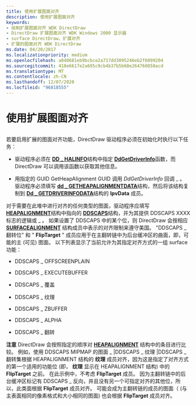 ```yaml
---
title: 使用扩展图面对齐
description: 使用扩展图面对齐
keywords:
- 绘制扩展图面对齐 WDK DirectDraw
- DirectDraw 扩展图面对齐 WDK Windows 2000 显示器
- surface DirectDraw，扩展对齐
- 扩展的图面对齐 WDK DirectDraw
ms.date: 04/20/2017
ms.localizationpriority: medium
ms.openlocfilehash: a040681eb9bcbce2a717dd3095246eb2f6099204
ms.sourcegitcommit: 418e6617e2a695c9cb4b37b5b60e264760858acd
ms.translationtype: MT
ms.contentlocale: zh-CN
ms.lasthandoff: 12/07/2020
ms.locfileid: "96818555"
---
```

# <a name="using-extended-surface-alignment"></a>使用扩展图面对齐


## <span id="ddk_using_extended_surface_alignment_gg"></span><span id="DDK_USING_EXTENDED_SURFACE_ALIGNMENT_GG"></span>


若要启用扩展的图面对齐功能，DirectDraw 驱动程序必须在初始化时执行以下任务：

-   驱动程序必须在 [**DD \_ HALINFO**](/windows/win32/api/ddrawint/ns-ddrawint-dd_halinfo)结构中指定 [**DdGetDriverInfo**](/windows/win32/api/ddrawint/nc-ddrawint-pdd_getdriverinfo)函数，而 DirectDraw 可以调用该函数以获取其他信息。

-   用指定的 GUID GetHeapAlignment GUID 调用 *DdGetDriverInfo* 回调 \_ 。 驱动程序必须填写 [**dd \_ GETHEAPALIGNMENTDATA**](/windows/win32/api/dmemmgr/ns-dmemmgr-dd_getheapalignmentdata)结构，然后将该结构复制到 [**Dd \_ GETDRIVERINFODATA**](/windows/win32/api/ddrawint/ns-ddrawint-dd_getdriverinfodata)结构的 **lpvData** 成员。

对于需要在此堆中进行对齐的任何类型的图面，驱动程序应填写 [**HEAPALIGNMENT**](/windows/win32/api/dmemmgr/ns-dmemmgr-heapalignment)结构中指向的 [**DDSCAPS**](/previous-versions/windows/hardware/drivers/ff550286(v=vs.85))结构，并为其提供 DDSCAPS XXXX 标志的逻辑或 \_ 。 如果设置了 DDSCAPS 中的某个位，则 DirectDraw 会按相应 [**SURFACEALIGNMENT**](/windows/win32/api/dmemmgr/ns-dmemmgr-surfacealignment) 结构成员中表示的对齐限制来遵守美国。 "DDSCAPS \_ 翻转位" 和 " **FlipTarget** " 成员应用于在主翻转链中为后台缓冲区的曲面，即，可能的主 (可见) 图面。 以下列表显示了当前允许为其指定对齐方式的一组 surface 功能：

-   DDSCAPS \_ OFFSCREENPLAIN

-   DDSCAPS \_ EXECUTEBUFFER

-   DDSCAPS \_ 覆盖

-   DDSCAPS \_ 纹理

-   DDSCAPS \_ ZBUFFER

-   DDSCAPS \_ ALPHA

-   DDSCAPS \_ 翻转

**注意**   DirectDraw 会按照指定的顺序对 [**HEAPALIGNMENT**](/windows/win32/api/dmemmgr/ns-dmemmgr-heapalignment) 结构中的条目进行比较。 例如，使用 DDSCAPS MIPMAP 的图面 \_ |DDSCAPS \_ 纹理 |DDSCAPS \_ 翻转集根据 HEAPALIGNMENT 结构的 **纹理** 成员对齐，因为这是指定了对齐方式的第一个适用的功能位 (即， **纹理** 显示在 HEAPALIGNMENT 结构) 中的 **FlipTarget** 之前。 在此示例中，不考虑 **FlipTarget** 成员。 因为主翻转链中的后台缓冲区标记有 DDSCAPS \_ 反向，并且没有另一个可指定对齐的其他位，所以，此类面根据 **FlipTarget** 成员对齐。 可能会成为主翻转链的成员的图面（ (与主表面相同的像素格式和大小相同的图面) 也会根据 **FlipTarget** 成员对齐。

 

 

